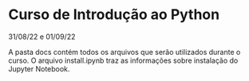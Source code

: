 # Curso de Introdução ao Python
31/08/22 e 01/09/22 

A pasta docs contém todos os arquivos que serão utilizados durante o curso. 
O arquivo install.ipynb traz as informações sobre instalação do Jupyter Notebook. 
